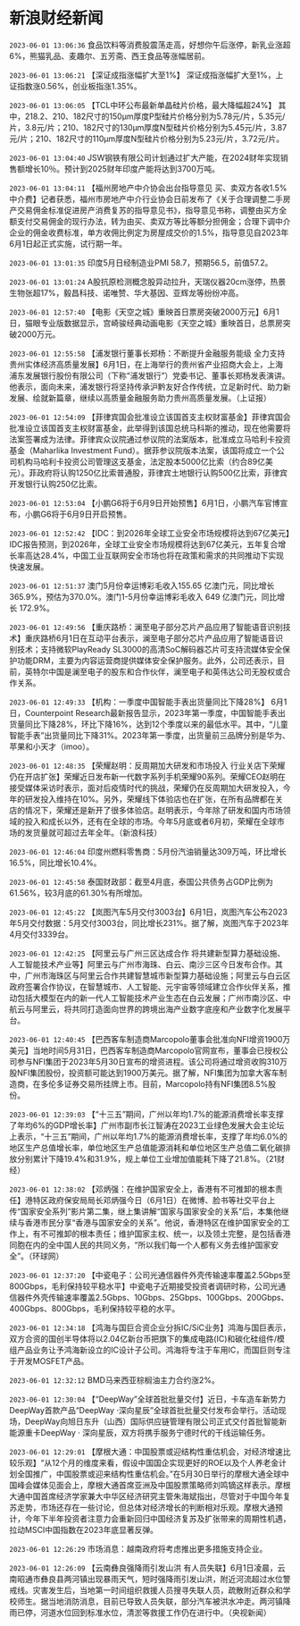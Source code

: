 # 新浪财经新闻
`2023-06-01 13:06:36` 食品饮料等消费股震荡走高，好想你午后涨停，新乳业涨超6%，熊猫乳品、麦趣尔、五芳斋、西王食品等涨幅居前。

`2023-06-01 13:06:21` 【深证成指涨幅扩大至1%】 深证成指涨幅扩大至1%，上证指数涨0.56%，创业板指涨1.35%。

`2023-06-01 13:06:05` 【TCL中环公布最新单晶硅片价格，最大降幅超24%】 其中，218.2、210、182尺寸的150μm厚度P型硅片价格分别为5.78元/片，5.35元/片，3.8元/片；210、182尺寸的130μm厚度N型硅片价格分别为5.45元/片，3.87元/片；210、182尺寸的110μm厚度N型硅片价格分别为5.23元/片，3.72元/片。

`2023-06-01 13:04:40` JSW钢铁有限公司计划通过扩大产能，在2024财年实现销售额增长10％。预计到2025财年印度产能将达到3700万吨。

`2023-06-01 13:04:11` 【福州房地产中介协会出台指导意见 买、卖双方各收1.5%中介费】记者获悉，福州市房地产中介行业协会日前发布了《关于合理调整二手房产交易佣金标准促进房产消费复苏的指导意见书》，指导意见书称，调整由买方全额支付交易佣金的现行办法，转为由买、卖双方等比等额分担佣金；合理下调中介企业的佣金收费标准，单方收佣比例定为房屋成交价的1.5%，指导意见自2023年6月1日起正式实施，试行期一年。

`2023-06-01 13:01:35` 印度5月日经制造业PMI 58.7，预期56.5，前值57.2。

`2023-06-01 13:01:24` A股抗原检测概念股异动拉升，天瑞仪器20cm涨停，热景生物张超17%，毅昌科技、诺唯赞、华大基因、亚辉龙等纷纷冲高。

`2023-06-01 12:57:40` 【电影《天空之城》重映首日票房突破2000万元】6月1日，猫眼专业版数据显示，宫崎骏经典动画电影《天空之城》重映首日，总票房突破2000万元。

`2023-06-01 12:55:58` 【浦发银行董事长郑杨：不断提升金融服务能级 全力支持贵州实体经济高质量发展】6月1日，在上海举行的贵州省产业招商大会上，上海浦东发展银行股份有限公司（下称“浦发银行”）党委书记、董事长郑杨发表演讲。他表示，面向未来，浦发银行将坚持传承沪黔友好合作传统，立足新时代、助力新发展、绘就新篇章，继续以高质量金融服务助力贵州高质量发展。（上证报）

`2023-06-01 12:54:09` 【菲律宾国会批准设立该国首支主权财富基金】菲律宾国会批准设立该国首支主权财富基金，此举得到该国总统马科斯的推动，现在他需要将法案签署成为法律。菲律宾众议院通过参议院的法案版本，批准成立马哈利卡投资基金（Maharlika Investment Fund）。据菲参议院版本法案，该国将成立一个公司机构马哈利卡投资公司管理这支基金，法定股本5000亿比索（约合89亿美元）。菲政府将认购1250亿比索普通股，菲律宾土地银行认购500亿比索，菲律宾开发银行认购250亿比索。

`2023-06-01 12:53:04` 【小鹏G6将于6月9日开始预售】6月1日，小鹏汽车官博宣布，小鹏G6将于6月9日开启预售。

`2023-06-01 12:52:42` 【IDC：到2026年全球工业安全市场规模将达到67亿美元】IDC报告预测，到2026年，全球工业安全市场规模将达到67亿美元，五年复合增长率高达28.4%，中国工业互联网安全市场也将在政策和需求的共同推动下实现快速发展。

`2023-06-01 12:51:37` 澳门5月份幸运博彩毛收入155.65 亿澳门元，同比增长365.9%，预估为370.0%。澳门1-5月份幸运博彩毛收入 649 亿澳门元，同比增长 172.9%。

`2023-06-01 12:49:56` 【重庆路桥：澜至电子部分芯片产品应用了智能语音识别技术】重庆路桥6月1日在互动平台表示，澜至电子部分芯片产品应用了智能语音识别技术；支持微软PlayReady SL3000的高清SoC解码器芯片可支持流媒体安全保护功能DRM，主要为内容运营商提供媒体安全保护服务。此外，公司还表示，目前，英特尔中国是澜至电子的股东和合作伙伴，澜至电子和英伟达公司无股权或合作关系。

`2023-06-01 12:49:33` 【机构：一季度中国智能手表出货量同比下降28%】 6月1日，Counterpoint Research最新报告显示，2023年第一季度，中国智能手表出货量同比下降28%，环比下降16%，达到12个季度以来的最低水平。其中，“儿童智能手表”出货量同比下降31%。2023年第一季度，出货量前三品牌分别是华为、苹果和小天才（imoo）。

`2023-06-01 12:48:35` 【荣耀赵明：反周期加大研发和市场投入 行业关店下荣耀仍在开店扩张】荣耀近日发布新一代数字系列手机荣耀90系列。荣耀CEO赵明在接受媒体采访时表示，面对后疫情时代的挑战，荣耀仍在反周期加大研发投入，今年的研发投入维持在10%。另外，荣耀线下体验店也在扩张，在所有品牌都在关店的情况下，荣耀还是新开了很多体验店。赵明表示，今年除了研发和国内市场领域的投入和成长以外，还有在全球的市场。今年5月底或者6月初，荣耀在全球市场的发货量就可超过去年全年。（新浪科技）

`2023-06-01 12:46:04` 印度州燃料零售商：5月份汽油销量达309万吨，环比增长16.5%，同比增长10.4%。

`2023-06-01 12:45:58` 泰国财政部：截至4月底，泰国公共债务占GDP比例为61.56%，较3月底的61.30%有所增加。

`2023-06-01 12:45:22` 【岚图汽车5月交付3003台】6月1日，岚图汽车公布2023年5月交付数据：5月交付3003台，同比增长231%。据了解，岚图汽车于2023年4月交付3339台。

`2023-06-01 12:42:25` 【阿里云与广州三区达成合作 将共建新型算力基础设施、人工智能技术产业等】阿里云与广州市海珠、白云、南沙三区今日发布合作。其中，广州市海珠区与阿里云合作共建智慧城市新型算力基础设施；阿里云与白云区政府签署合作协议，在智慧城市、人工智能、元宇宙等领域建立合作伙伴关系，推动包括大模型在内的新一代人工智能技术产业生态在白云发展；广州市南沙区、中航云与阿里云，将共同打造面向世界的跨境出海产业数字底座和产业数字化发展平台。

`2023-06-01 12:40:45` 【巴西客车制造商Marcopolo董事会批准向NFI增资1900万美元】当地时间5月31日，巴西客车制造商Marcopolo官网宣布，董事会已授权公司参与NFI集团于2023年5月30日宣布的增资进程。该公司将通过增资收购310万股NFI集团股份，投资额可能达到1900万美元。据了解，NFI集团为加拿大客车制造商，在多伦多证券交易所挂牌上市。目前，Marcopolo持有NFI集团8.5%股份。

`2023-06-01 12:39:03` 【“十三五”期间，广州以年均1.7%的能源消费增长率支撑了年均6%的GDP增长率】广州市副市长江智涛在2023工业绿色发展大会主论坛上表示，“十三五”期间，广州以年均1.7%的能源消费增长率，支撑了年均6.0%的地区生产总值增长率，单位地区生产总值能源消耗和单位地区生产总值二氧化碳排放分别累计下降19.4%和31.9%，规上单位工业增加值能耗下降了21.8%。（21财经）

`2023-06-01 12:38:02` 【邓炳强：在维护国家安全上，香港有不可推卸的根本责任】港特区政府保安局局长邓炳强今日（6月1日）在微博、脸书等社交平台上传“国家安全系列”影片第二集，继上集讲解“国家与国家安全的关系”后，本集他继续与香港市民分享“香港与国家安全的关系”。他说，香港特区在维护国家安全的工作上，有不可推卸的根本责任；维护国家主权、统一，以及领土完整，是包括香港同胞在内的全中国人民的共同义务，“所以我们每一个人都有义务去维护国家安全”。（环球网）

`2023-06-01 12:37:20` 【中瓷电子：公司光通信器件外壳传输速率覆盖2.5Gbps至800Gbps，毛利保持较平稳水平】中瓷电子近期接受投资者调研时称，公司光通信器件外壳传输速率覆盖2.5Gbps、10Gbps、25Gbps、100Gbps、200Gbps、400Gbps、800Gbps，毛利保持较平稳的水平。

`2023-06-01 12:34:18` 【鸿海与国巨合资企业分拆IC/SiC业务】鸿海与国巨表示，双方合资的国创半导体将以2.04亿新台币把旗下的集成电路(IC)和碳化硅组件/模组产品业务让予鸿海新设立的IC设计子公司。鸿海将专注于车用IC，而国巨则专注于开发MOSFET产品。

`2023-06-01 12:32:12` BMD马来西亚棕榈油主力合约涨2%。

`2023-06-01 12:30:04` 【“DeepWay”全球首批批量交付】近日，卡车造车新势力DeepWay首款产品“DeepWay ·深向星辰”全球首批批量交付发布会举行。活动现场，DeepWay向旭日东升（山西）国际供应链管理有限公司正式交付首批智能新能源重卡DeepWay · 深向星辰，双方将携手服务宁德时代的干线运输任务。

`2023-06-01 12:29:01` 【摩根大通：中国股票或迎结构性重估机会，对经济增速比较乐观】“从12个月的维度来看，假设中国国企实现更好的ROE以及个人养老金计划全国推广，中国股票或迎来结构性重估机会。”在5月30日举行的摩根大通全球中国峰会媒体见面会上，摩根大通首席亚洲及中国股票策略师刘鸣镝这样表示。摩根大通中国首席经济学家兼大中华区经济研究主管朱海斌指出，尽管对于中国今年复苏走势，市场还存在一些讨论，但总体对经济增长的判断相对乐观。摩根大通预计，今年下半年投资者注意力会重新回归中国经济复苏及扩张带来的周期性机遇，拉动MSCI中国指数在2023年底显著反弹。

`2023-06-01 12:26:29` 市场消息：越南政府将考虑推出更多措施支持企业。

`2023-06-01 12:26:09` 【云南彝良强降雨引发山洪 有人员失联】6月1日凌晨，云南昭通市彝良县两河镇出现暴雨天气，短时强降雨引发山洪，附近河流超过水位警戒线。灾害发生后，当地第一时间组织救援人员搜寻失联人员，疏散附近群众和学校师生。据当地消防消息，目前已导致人员失联，部分汽车被洪水冲走。两河镇降雨已停，河道水位回到标准水位，清淤等救援工作仍在进行中。（央视新闻）

